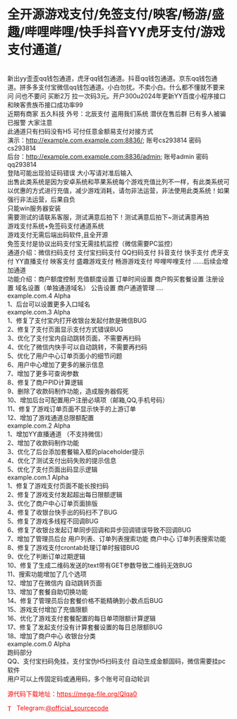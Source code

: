# 全开源游戏支付/免签支付/映客/畅游/盛趣/哔哩哔哩/快手抖音YY虎牙支付/游戏支付通道/

<br>新出yy歪歪qq钱包通道，虎牙qq钱包通道。抖音qq钱包通道。京东qq钱包通道。拼多多支付宝微信qq钱包通道。小白勿扰。不卖小白。什么都不懂就不要来问 问也不要问 买断2万 拉一次码3元。开户300u2024年更新YY百度小程序接口 和映客贵族币接口成功率99<br>近期有商家 五久科技 外号：北辰支付 盗用我们系统 潜伏在售后群 已有多人被骗 已报警 大家注意<br>此通道只有扫码没有H5 可付任意金额易支付对接方式<br>演示：http://example.com.example.com:8836/; 账号cs293814 密码cs293814<br>后台：http://example.com.example.com:8836/admin; 账号admin 密码qq293814 <br>      登陆可能出现验证码错误 大小写请对准后输入<br>出售此类系统是因为安卓系统和苹果系统每个游戏充值比列不一样，有此类系统可以优惠的方式进行充值，减少游戏消耗，请勿非法运营，非法使用此类系统！如果强行非法运营，后果自负<br>只能win服务器安装<br>需要测试的请联系客服，测试满意后拍下！测试满意后拍下~测试满意再拍<br>游戏支付系统+免签码支付通道系统<br>游戏支付无需后端出码软件,且全开源<br>免签支付是协议出码支付宝无需挂机监控（微信需要PC监控）<br>通道介绍：微信扫码支付 支付宝扫码支付 QQ扫码支付 抖音支付 快手支付 虎牙支付 YY直播支付 映客支付 盛趣游戏支付 畅游游戏支付 哔哩哔哩支付 ……后续会增加通道<br>功能介绍：商户额度控制 充值额度设置 订单时间设置 商户购买套餐设置 注册设置 域名设置（单独通道域名） 公告设置 商户通道管理 ….<br>example.com.4 Alpha<br>1、后台可以设置更多入口域名<br>example.com.3 Alpha<br>1、修复了支付宝内打开收银台发起付款是微信BUG<br>2、修复了支付页面显示支付方式错误BUG<br>3、优化了支付宝内自动跳转页面，不需要再扫码<br>4、优化了微信内快手可以自动跳转，不需要再扫码<br>5、优化了用户中心订单页面小的细节问题<br>6、用户中心增加了更多的展示信息<br>7、增加了更多可查询参数<br>8、修复了商户PID计算逻辑<br>9、删除了收款码制作功能，造成服务器假死<br>10、增加后台可配置用户注册必填项（邮箱,QQ,手机号码）<br>11、修复了游戏订单页面不显示快手的上游订单<br>12、增加了游戏通道总限额配置<br>example.com.2 Alpha<br>1、增加YY直播通道 （不支持微信）<br>2、增加了收款码制作功能<br>3、优化了后台添加套餐输入框的placeholder提示<br>4、优化了测试支付出码失败的提示信息<br>5、优化了支付页面出码显示逻辑<br>example.com.1 Alpha<br>1、修复了游戏支付页面不能长按扫码<br>2、修复了游戏支付发起超出每日限额逻辑<br>3、优化了商户中心订单页面排版<br>4、修复了收银台快手出的码扫不了BUG<br>5、修复了游戏多线程不回调BUG<br>6、修复了收银台发起订单同步回调和异步回调错误导致不回调BUG<br>7、增加了管理员后台 用户列表、订单列表搜索功能 商户中心 订单列表搜索功能<br>8、修复了游戏支付crontab处理订单时报错BUG<br>9、优化了判断订单过期逻辑<br>10、修复了生成二维码发送的text带有GET参数导致二维码无效BUG<br>11、搜索功能增加了几个选项<br>12、增加了在微信内 自动跳转页面<br>13、增加了套餐自助切换功能<br>14、修复了管理员后台套餐价格不能精确到小数点后BUG<br>15、游戏支付增加了充值限额<br>16、优化了游戏支付套餐配置的每日单项限额计算逻辑<br>17、修复了发起支付没有计算套餐设置的每日总限额BUG<br>18、增加了商户中心 收银台分类<br>example.com.0 Alpha<br>跑码部分<br>QQ、支付宝扫码免挂，支付宝伪H5扫码支付 自动生成金额固码，微信需要挂pc软件<br>用户可以上传固定码或通用码，多个账号可自动轮训<br>


<p style="color: red;">源代码下载地址：<a href="https://mega-file.org/QIqa0" style="color: red;">https://mega-file.org/QIqa0</a></p><p style="color: red;"><img src="https://cdn-icons-png.flaticon.com/512/2111/2111646.png" alt="Telegram Icon" style="width: 16px; vertical-align: middle; margin-right: 5px;">Telegram:<a href="https://t.me/official_sourcecode" style="color: red;">@official_sourcecode</a></p>